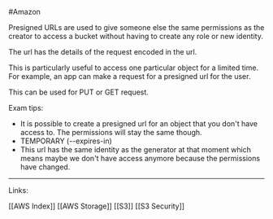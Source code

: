 #Amazon 

Presigned URLs are used to give someone else the same permissions as the creator to access a bucket without having to create any role or new identity. 

The url has the details of the request encoded in the url. 

This is particularly useful to access one particular object for a limited time. For example, an app can make a request for a presigned url for the user.

This can be used for PUT or GET request. 


Exam tips: 

- It is possible to create a presigned url for an object that you don't have access to. The permissions will stay the same though.
- TEMPORARY (--expires-in)
- This url has the same identity as the generator at that moment which means maybe we don't have access anymore because the permissions have changed. 

---
Links:

[[AWS Index]]
[[AWS Storage]]
[[S3]]
[[S3 Security]]
